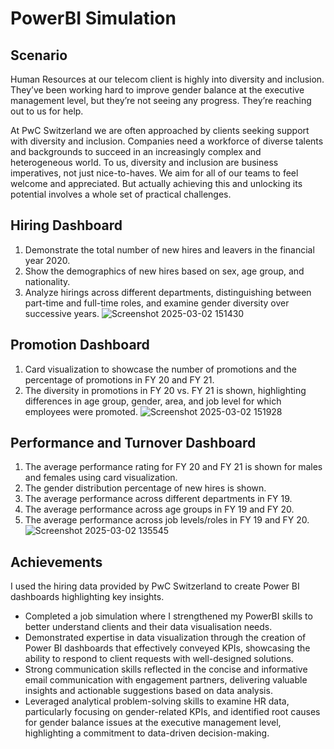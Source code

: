 # PowerBI Simulation

## Scenario
Human Resources at our telecom client is highly into diversity and inclusion. They’ve been working hard to improve gender balance at the executive management level, but they’re not seeing any progress. They’re reaching out to us for help.

At PwC Switzerland we are often approached by clients seeking support with diversity and inclusion. Companies need a workforce of diverse talents and backgrounds to succeed in an increasingly complex and heterogeneous world. To us, diversity and inclusion are business imperatives, not just nice-to-haves. We aim for all of our teams to feel welcome and appreciated. But actually achieving this and unlocking its potential involves a whole set of practical challenges.

## Hiring Dashboard
1. Demonstrate the total number of new hires and leavers in the financial year 2020.
2. Show the demographics of new hires based on sex, age group, and nationality.
3. Analyze hirings across different departments, distinguishing between part-time and full-time roles, and examine gender diversity over successive years.
![Screenshot 2025-03-02 151430](https://github.com/user-attachments/assets/d76ae27b-fd24-419e-b0c1-d08ebfdbe7c5)

## Promotion Dashboard
1. Card visualization to showcase the number of promotions and the percentage of promotions in FY 20 and FY 21.
2. The diversity in promotions in FY 20 vs. FY 21 is shown, highlighting differences in age group, gender, area, and job level for which employees were promoted.
![Screenshot 2025-03-02 151928](https://github.com/user-attachments/assets/752f47c1-83c0-4e0b-a8d6-b5a45c6d05be)

## Performance and Turnover Dashboard
1. The average performance rating for FY 20 and FY 21 is shown for males and females using card visualization.
2. The gender distribution percentage of new hires is shown.
3. The average performance across different departments in FY 19.
4. The average performance across age groups in FY 19 and FY 20.
5. The average performance across job levels/roles in FY 19 and FY 20.
![Screenshot 2025-03-02 135545](https://github.com/user-attachments/assets/a0ed64bb-8a38-41f5-92cb-7d3f0629ea85)

## Achievements
I used the hiring data provided by PwC Switzerland to create Power BI dashboards highlighting key insights.

- Completed a job simulation where I strengthened my PowerBI skills to better understand clients and their data visualisation needs.
- Demonstrated expertise in data visualization through the creation of Power BI dashboards that effectively conveyed KPIs, showcasing the ability to respond to client requests with well-designed solutions.
- Strong communication skills reflected in the concise and informative email communication with engagement partners, delivering valuable insights and actionable suggestions based on data analysis.
- Leveraged analytical problem-solving skills to examine HR data, particularly focusing on gender-related KPIs, and identified root causes for gender balance issues at the executive management level, highlighting a commitment to data-driven decision-making.
